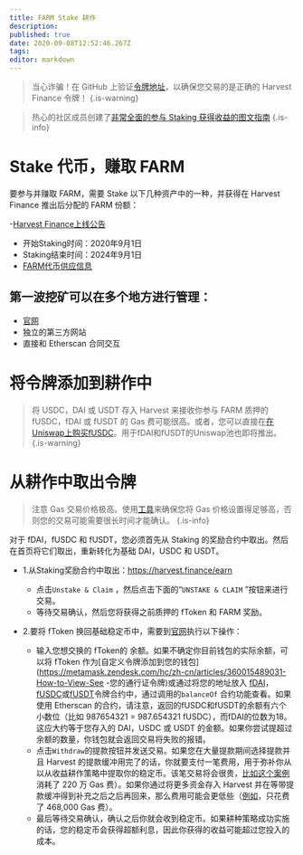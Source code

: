 ```yaml
---
title: FARM Stake 耕作
description: 
published: true
date: 2020-09-08T12:52:46.267Z
tags: 
editor: markdown
---
```


> 当心诈骗！在 GitHub 上验证[令牌地址](https://github.com/harvest-finance/harvest)，以确保您交易的是正确的 Harvest Finance 令牌！
{.is-warning}

>热心的社区成员创建了[非常全面的参与 Staking 获得收益的图文指南](https://medium.com/@BIBI_CAT/harvest-finance-%E5%BC%80%E5%BF%83%E5%86%9C%E5%9C%BA%E6%9C%80%E5%85%A8%E6%8C%96%E7%9F%BF%E6%89%8B%E5%86%8C-50351af924eb)
{.is-info}



# Stake 代币，赚取 FARM

要参与并赚取 FARM，需要 Stake 以下几种资产中的一种，并获得在 Harvest Finance 推出后分配的 FARM 份额：

-[Harvest Finance上线公告](https://medium.com/harvest-finance/the-harvest-finance-project-338c3e5806fc)
- 开始Staking时间：2020年9月1日
- Staking结束时间：2024年9月1日
- [FARM代币供应信息](/总供应量)

## 第一波挖矿可以在多个地方进行管理：

- [官网](https：//harvest.finance/)
- 独立的第三方网站
- 直接和 Etherscan 合同交互



# 将令牌添加到耕作中

> 将 USDC，DAI 或 USDT 存入 Harvest 来接收你参与 FARM 质押的 fUSDC，fDAI 或 fUSDT 的 Gas 费可能很高。或者，您可以直接在[在Uniswap上购买fUSDC](https://app.uniswap.org/#/swap?outputCurrency=0xc3f7ffb5d5869b3ade9448d094d81b0521e8326f)。用于fDAI和fUSDT的Uniswap池也即将推出。
{.is-warning}



# 从耕作中取出令牌

> 注意 Gas 交易价格极高。使用[工具](gasnow.org)来确保您将 Gas 价格设置得足够高，否则您的交易可能需要很长时间才能确认。
{.is-info}


对于 fDAI，fUSDC 和 fUSDT，您必须首先从 Staking 的奖励合约中取出。然后在首页将它们取出，重新转化为基础 DAI，USDC 和 USDT。

- 1.从Staking奖励合约中取出：https://harvest.finance/earn
  - 点击`Unstake & Claim` ，然后点击下面的“`UNSTAKE & CLAIM` ”按钮来进行交易。
  - 等待交易确认，然后您将获得之前质押的 fToken 和 FARM 奖励。
  
- 2.要将 fToken 换回基础稳定币中，需要到[官网](https://harvest.finance/)执行以下操作：
  - 输入您想交换的 fToken的 余额。如果不确定你目前钱包的实际余额，可以将 fToken 作为[自定义令牌添加到您的钱包](https://metamask.zendesk.com/hc/zh-cn/articles/360015489031-How-to-View-See -您的通行证令牌)或通过将您的地址放入 [fDAI](https://etherscan.io/address/0xe85c8581e60d7cd32bbfd86303d2a4fa6a951dac#readContract)，[fUSDC](https://etherscan.io/address/0xc3f7ffb5d5869b3ade9448d094d81b0521e8326f#readContract)或[fUSDT](https://etherscan.io/address/0xc7ee21406bb581e741fbb8b21f213188433d9f2f#readContract)令牌合约中，通过调用的`balanceOf` 合约功能查看。如果使用 Etherscan 的合约，请注意，返回的fUSDC和fUSDT的余额有六个小数位（比如 987654321 = 987.654321 fUSDC），而fDAI的位数为18。这应大约等于您存入的 DAI，USDC 或 USDT 的金额。如果你尝试提超过余额的数量，你钱包就会返回交易将失败的报错。
  - 点击`Withdraw`的提款按钮并发送交易。如果您在大量提款期间选择提款并且 Harvest 的提款缓冲用完了的话，你就要支付一笔费用，用于弥补你从以从收益耕作策略中提取你的稳定币。该笔交易将会很贵，[比如这个案例](https://etherscan.io/tx/0x959045e3c8fb26a9eeab00e5ebe11fe62012cc7148f4d025c4c7f75ec0bed0bb) 消耗了 220 万 Gas 费）。如果你通过将更多资金存入 Harvest 并在等带提款缓冲得到补充之后之后再回来，那么费用可能会更低些（[例如](https://etherscan.io/tx/0x70fddec35fcf1f89fbfff90972be0e04ce0ae8c34abfaf2900e5210fdf86303e)，只花费了 468,000 Gas 费）。
  - 最后等待交易确认，确认之后你就会收到稳定币。如果耕种策略成功实施的话，您的稳定币会获得超额利息，因此你获得的收益可能超过您投入的成本。

